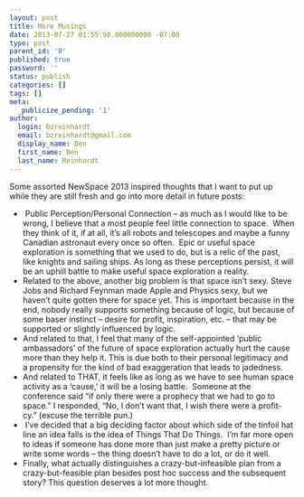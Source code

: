 ```yaml
---
layout: post
title: More Musings
date: 2013-07-27 01:55:58.000000000 -07:00
type: post
parent_id: '0'
published: true
password: ''
status: publish
categories: []
tags: []
meta:
  _publicize_pending: '1'
author:
  login: bzreinhardt
  email: bzreinhardt@gmail.com
  display_name: Ben
  first_name: Ben
  last_name: Reinhardt
---
```

<p>Some assorted NewSpace 2013 inspired thoughts that I want to put up while they are still fresh and go into more detail in future posts:</p>
<ul>
<li> Public Perception/Personal Connection – as much as I would like to be wrong, I believe that a most people feel little connection to space.  When they think of it, if at all, it’s all robots and telescopes and maybe a funny Canadian astronaut every once so often.  Epic or useful space exploration is something that we used to do, but is a relic of the past, like knights and sailing ships. As long as these perceptions persist, it will be an uphill battle to make useful space exploration a reality.</li>
<li>Related to the above, another big problem is that space isn’t sexy. Steve Jobs and Richard Feynman made Apple and Physics sexy, but we haven’t quite gotten there for space yet. This is important because in the end, nobody really supports something because of logic, but because of some baser instinct – desire for profit, inspiration, etc. – that may be supported or slightly influenced by logic.</li>
<li>And related to that, I feel that many of the self-appointed ‘public ambassadors’ of the future of space exploration actually hurt the cause more than they help it. This is due both to their personal legitimacy and a propensity for the kind of bad exaggeration that leads to jadedness.</li>
<li>And related to THAT, it feels like as long as we have to see human space activity as a ‘cause,’ it will be a losing battle.  Someone at the conference said “if only there were a prophecy that we had to go to space.” I responded, “No, I don’t want that, I wish there were a profit-cy.” (excuse the terrible pun.)</li>
<li> I’ve decided that a big deciding factor about which side of the tinfoil hat line an idea falls is the idea of Things That Do Things.  I’m far more open to ideas if someone has done more than just make a pretty picture or write some words – the thing doesn’t have to do a lot, or do it well.</li>
<li>Finally, what actually distinguishes a crazy-but-infeasible plan from a crazy-but-feasible plan besides post hoc success and the subsequent story? This question deserves a lot more thought.</li>
</ul>
<p> </p>
